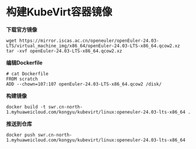 # 构建KubeVirt容器镜像



**下载官方镜像**

```
wget https://mirror.iscas.ac.cn/openeuler/openEuler-24.03-LTS/virtual_machine_img/x86_64/openEuler-24.03-LTS-x86_64.qcow2.xz
tar -xvf openEuler-24.03-LTS-x86_64.qcow2.xz
```

**编辑Dockerfile**

```
# cat Dockerfile
FROM scratch
ADD --chown=107:107 openEuler-24.03-LTS-x86_64.qcow2 /disk/
```

**构建镜像**

```
docker build -t swr.cn-north-1.myhuaweicloud.com/kongyu/kubevirt/linux:openeuler-24.03-lts-x86_64 .
```

**推送到仓库**

```
docker push swr.cn-north-1.myhuaweicloud.com/kongyu/kubevirt/linux:openeuler-24.03-lts-x86_64
```

